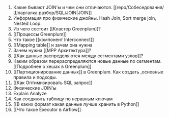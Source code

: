 1. Какие бывают JOIN'ы и чем они отличаются. [[repo/Собеседования/Шпаргалка разбор/SQL/JOIN|JOIN]]
2. Информация про физические джойны. Hash Join, Sort merge join, Nested Loop. 
3. Из чего состоит [[Кластер Greenplum]]? 
4. [[Процессы Greenplum]]
5. Что такое [[компонент Interconnect]]
6. [[Mapping table]] и зачем она нужна
7. Зачем нужна [[MPP Архитектура]]?
8. [[Как данные распределяются между сегментами узлов]]?
9. Каким образом перераспределяются новые данные по сегментам. [[Подробнее о хешах в Greenplum]]
10. [[Партиционирование данных]] в Greenplum. Как создать ,основные правила и подходы.
11. [[Как Оптимизировать SQL запрос]]
12. Физические JOIN'ы
13. Explain Analyze
14. Как соедянять таблицу по неравным ключам
15. [[В каких формат какая данные лучше хранить в Python]]
16.  [[Что такое Executor в Airflow]]